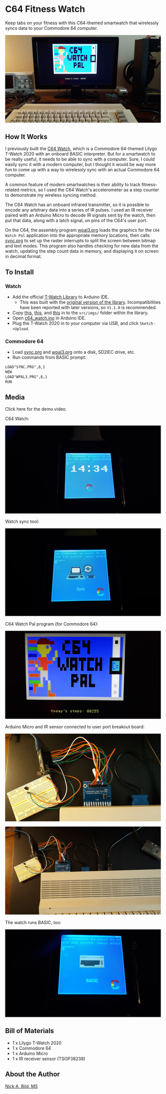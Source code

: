 # C64 Fitness Watch

Keep tabs on your fitness with this C64-themed smartwatch that wirelessly syncs data to your Commodore 64 computer.

![](https://raw.githubusercontent.com/nickbild/c64_watch_sync/main/media/watch_pal_c64_sm.jpg)

## How It Works

I previously built the [C64 Watch](https://github.com/nickbild/c64_watch), which is a Commodore 64-themed Lilygo T-Watch 2020 with an onboard BASIC interpreter.  But for a smartwatch to be really useful, it needs to be able to sync with a computer.  Sure, I could easily sync it with a modern computer, but I thought it would be way more fun to come up with a way to wirelessly sync with an actual Commodore 64 computer.

A common feature of modern smartwatches is their ability to track fitness-related metrics, so I used the C64 Watch's accelerometer as a step counter to demonstrate my wireless syncing method.

The C64 Watch has an onboard infrared transmitter, so it is possible to encode any arbitrary data into a series of IR pulses.  I used an IR receiver paired with an Arduino Micro to decode IR signals sent by the watch, then put that data, along with a latch signal, on pins of the C64's user port.

On the C64, the assembly program [wpal3.prg](https://github.com/nickbild/c64_watch_sync/blob/main/wpal3.prg) loads the graphics for the `C64 Watch Pal` application into the appropriate memory locations, then calls [sync.prg](https://github.com/nickbild/c64_watch_sync/blob/main/sync.prg) to set up the raster interrupts to split the screen between bitmap and text modes.  This program also handles checking for new data from the watch, updating the step count data in memory, and displaying it on screen in decimal format.

## To Install

### Watch

- Add the official [T-Watch Library](https://github.com/Xinyuan-LilyGO/TTGO_TWatch_Library) to Arduino IDE.
  - This was built with the [original version of the library](https://github.com/Xinyuan-LilyGO/TTGO_TWatch_Library/tree/V1.1.0).  Incompatibilities have been reported with later versions, so `V1.1.0` is recommended.
- Copy [this](https://github.com/nickbild/c64_watch/blob/main/assets/c64_basic.c), [this](https://github.com/nickbild/c64_watch/blob/main/assets/menu.c), and [this](https://github.com/nickbild/c64_watch_sync/blob/main/assets/c64_sync.c) in to the `src/imgs/` folder within the library.
- Open [c64_watch.ino](https://github.com/nickbild/c64_watch_sync/blob/main/c64_watch/c64_watch.ino) in Arduino IDE.
- Plug the T-Watch 2020 in to your computer via USB, and click `Sketch->Upload`.

### Commodore 64

- Load [sync.prg](https://github.com/nickbild/c64_watch_sync/blob/main/sync.prg) and [wpal3.prg](https://github.com/nickbild/c64_watch_sync/blob/main/wpal3.prg) onto a disk, SD2IEC drive, etc.
- Run commands from BASIC prompt:
```
LOAD"SYNC.PRG",8,1
NEW
LOAD"WPAL3.PRG",8,1
RUN
```

## Media

Click here for the demo video.

C64 Watch:

![](https://raw.githubusercontent.com/nickbild/c64_watch_sync/main/media/home1_sm.jpg)

Watch sync tool:

![](https://raw.githubusercontent.com/nickbild/c64_watch_sync/main/media/sync4_sm.jpg)

C64 Watch Pal program (for Commodore 64):

![](https://raw.githubusercontent.com/nickbild/c64_watch_sync/main/media/watch_pal_sm.jpg)

Arduino Micro and IR sensor connected to user port breakout board:

![](https://raw.githubusercontent.com/nickbild/c64_watch_sync/main/media/arduino_close_sm.jpg)

![](https://raw.githubusercontent.com/nickbild/c64_watch_sync/main/media/arduino_zoom_out_sm.jpg)

The watch runs BASIC, too:

![](https://raw.githubusercontent.com/nickbild/c64_watch_sync/main/media/basic_sm.jpg)

## Bill of Materials

- 1 x Lilygo T-Watch 2020
- 1 x Commodore 64
- 1 x Arduino Micro
- 1 x IR receiver sensor (TSOP38238)

## About the Author

[Nick A. Bild, MS](https://nickbild79.firebaseapp.com/#!/)
